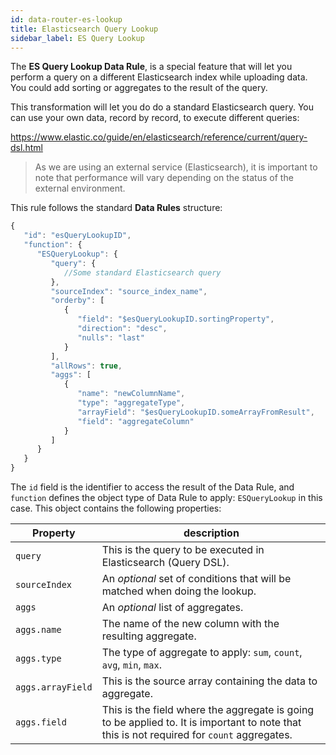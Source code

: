 ```yaml
---
id: data-router-es-lookup
title: Elasticsearch Query Lookup
sidebar_label: ES Query Lookup
---
```


<div style={{textAlign: "justify"}}>

The **ES Query Lookup Data Rule**, is a special feature that will let you perform a query on a different Elasticsearch index while uploading data. You could add sorting or aggregates to the result of the query.

This transformation will let you do do a standard Elasticsearch query. You can use your own data, record by record, to execute different queries:

<https://www.elastic.co/guide/en/elasticsearch/reference/current/query-dsl.html>

> As we are using an external service (Elasticsearch), it is important to note that performance will vary depending on the status of the external environment.

This rule follows the standard **Data Rules** structure:

```jsx
{
   "id": "esQueryLookupID",
   "function": {
      "ESQueryLookup": {
         "query": {
            //Some standard Elasticsearch query
         },
         "sourceIndex": "source_index_name",
         "orderby": [
            {
               "field": "$esQueryLookupID.sortingProperty",
               "direction": "desc",
               "nulls": "last"
            }
         ],
         "allRows": true,
         "aggs": [
            {
               "name": "newColumnName",
               "type": "aggregateType",
               "arrayField": "$esQueryLookupID.someArrayFromResult",
               "field": "aggregateColumn"
            }
         ]
      }
   }
}
```
The `id` field is the identifier to access the result of the Data Rule, and `function` defines the object type of Data Rule to apply: `ESQueryLookup` in this case. This object contains the following properties:

|Property|description|
|--------|-----------|
|`query`| This is the query to be executed in Elasticsearch (Query DSL).|
|`sourceIndex`| An _optional_ set of conditions that will be matched when doing the lookup.|
|`aggs`| An _optional_ list of aggregates.|
|`aggs.name`| The name of the new column with the resulting aggregate.|
|`aggs.type`| The type of aggregate to apply: `sum`, `count`, `avg`, `min`, `max`. |
|`aggs.arrayField`| This is the source array containing the data to aggregate. |
|`aggs.field`| This is the field where the aggregate is going to be applied to. It is important to note that this is not required for `count` aggregates.|

</div>